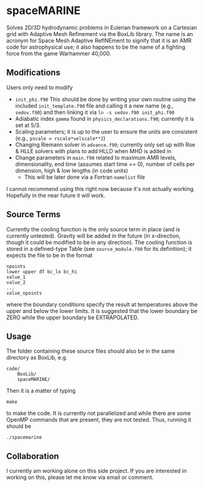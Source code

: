 spaceMARINE
===========

Solves 2D/3D hydrodynamic problems in Eulerian framework on a Cartesian grid with Adaptive Mesh Refinement via the BoxLib library. The name is an acronym for Space Mesh Adaptive RefINEment to signify that it is an AMR code for astrophysical use; it also happens to be the name of a fighting force from the game Warhammer 40,000.

Modifications
-------------

Users only need to modify
 - `init_phi.f90` This should be done by writing your own routine using the included `init_template.f90` file and calling it a new name (e.g., `sedov.f90`) and then linking it via `ln -s sedov.f90 init_phi.f90`
 - Adiabatic index `gamma` found in `physics_declarations.f90`; currently it is set at 5/3.
 - Scaling parameters; it is up to the user to ensure the units are consistent (e.g., `pscale = rscale*velscale**2`)
 - Changing Riemann solver in `advance.f90`; currently only set up with Roe & HLLE solvers with plans to add HLLD when MHD is added in
 - Change parameters in `main.f90` related to maximum AMR levels, dimensionality, end time (assumes start time ==  0), number of cells per dimension, high & low lengths (in code units)
   - This will be later done via a Fortran `namelist` file

I cannot recommend using this right now because it's not actually working. Hopefully in the near future it will work.

Source Terms
------------

Currently the cooling function is the only source term in place (and is currently untested). Gravity will be added in the future (in x-direction, though it could be modified to be in any direction). The cooling function is stored in a defined-type Table (see `source_module.f90` for its definition); it expects the file to be in the format

    npoints
    lower upper dT bc_lo bc_hi
    value_1
    value_2
    ...
    value_npoints
where the boundary conditions specify the result at temperatures above the upper and below the lower limits. It is suggested that the lower boundary be ZERO while the upper boundary be EXTRAPOLATED.

Usage
-----

The folder containing these source files should also be in the same directory as BoxLib, e.g.

    code/
        BoxLib/
        spaceMARINE/

Then it is a matter of typing
    
    make
    
to make the code. It is currently not parallelized and while there are some OpenMP commands that are present, they are not tested. Thus, running it should be

    ./spacemarine

Collaboration
-------------

I currently am working alone on this side project. If you are interested in working on this, please let me know via email or comment.
